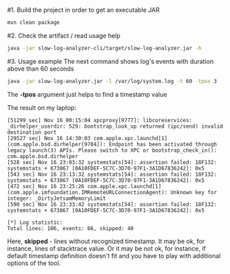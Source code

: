 #1. Build the project in order to get an executable JAR
```bash
mvn clean package
```
#2. Check the artifact / read usage help
```bash
java -jar slow-log-analyzer-cli/target/slow-log-analyzer.jar -h
```

#3. Usage example 
The next command shows log's events with duration above than 60 seconds  
```bash
java -jar slow-log-analyzer.jar -l /var/log/system.log -t 60 -tpos 3
```
The **-tpos** argument just helps to find a timestamp value

The result on my laptop:
```log
[51299 sec] Nov 16 00:15:04 xpcproxy[9777]: libcoreservices: _dirhelper_userdir: 529: bootstrap_look_up returned (ipc/send) invalid destination port
[29527 sec] Nov 16 14:30:03 com.apple.xpc.launchd[1] (com.apple.bsd.dirhelper[9784]): Endpoint has been activated through legacy launch(3) APIs. Please switch to XPC or bootstrap_check_in(): com.apple.bsd.dirhelper
[528 sec] Nov 16 23:03:32 systemstats[54]: assertion failed: 18F132: systemstats + 673867 [0A10FDEF-5C7C-3D70-97F1-3A1D67836242]: 0x5
[543 sec] Nov 16 23:13:32 systemstats[54]: assertion failed: 18F132: systemstats + 673867 [0A10FDEF-5C7C-3D70-97F1-3A1D67836242]: 0x5
[472 sec] Nov 16 23:25:26 com.apple.xpc.launchd[1] (com.apple.imfoundation.IMRemoteURLConnectionAgent): Unknown key for integer: _DirtyJetsamMemoryLimit
[590 sec] Nov 16 23:33:42 systemstats[54]: assertion failed: 18F132: systemstats + 673867 [0A10FDEF-5C7C-3D70-97F1-3A1D67836242]: 0x5

[*] Log statistic:
Total lines: 106, events: 66, skipped: 40

```

Here, **skipped** - lines without recognized timestamp. It may be ok, for instance, lines of stacktrace value. Or it may be not ok, for instance, if default timestamp definition doesn't fit and you have to play with additional options of the tool. 